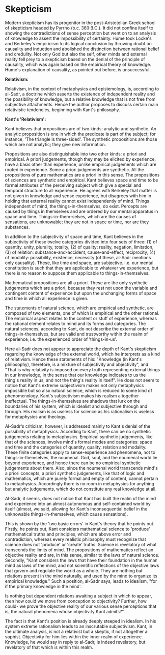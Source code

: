 Skepticism
==========

Modern skepticism has its progenitor in the post-Aristotelian Greek
school of skepticism headed by Pyrrho (b.c. 360 B.C.). It did not
confine itself to showing the contradictions of sense perception but
went on to an analysis of knowledge to assert the impossibility of
certainty. Hume took Locke's and Berkeley's empiricism to its logical
conclusion by throwing doubt on causality and induction and abolished
the distinction between rational belief and credulity. Not only God but
also the self, other minds and external reality fell prey to a
skepticism based on the denial of the principle of causality, which was
again based on the empirical theory of knowledge. Hume's explanation of
causality, as pointed out before, is unsuccessful.

**Relativism:**

Relativism, in the context of metaphysics and epistemology, is,
according to al-Sadr, a doctrine which asserts the existence of
independent reality and the possibility of knowledge, but a relative
knowledge that is not free from subjective attachments. Hence the author
proposes to discuss certain main relativistic tendencies, beginning with
Kant's philosophy.

**Kant's 'Relativism':**

Kant believes that propositions are of two kinds: analytic and
synthetic. An analytic proposition is one in which the predicate is part
of the subject; for instance, 'The triangle is three-sided'. The
synthetic propositions are those which are not analytic; they give new
information.

Propositions are also distinguishable into two other kinds: a priori
and empirical. A priori judgements, though they may be elicited by
experience, have a basis other than experience, unlike empirical
judgements which are rooted in experience. Some a priori judgements are
synthetic. All the propositions of pure mathematics are a priori in this
sense. The propositions of sciences are synthetic and empirical. Kant
believes space and time to be formal attributes of the perceiving
subject which give a special and temporal structure to all experience.
He agrees with Berkeley that matter is not given in knowledge and sense
experience, but disagrees with him in holding that external reality
cannot exist independently of mind. Things independent of mind, the
things-in-themselves, do exist. Percepts are caused by things in
themselves and are ordered by our mental apparatus in space and time.
Things-in-them-selves, which are the causes of sensations, are
unknowable; they are not in space or time, nor are they substances.

In addition to the subjectivity of space and time, Kant believes in the
subjectivity of these twelve categories divided into four sets of three:
(1) of quantity. unity, plurality, totality, (2) of quality: reality,
negation, limitation, (3) of relation: substance-and-accident,
cause-and-effect, reciprocity, (4) of modality: possibility, existence,
necessity (of these, al-Sadr mentions only causality). These, like time
and space, are subjective. i.e. our mental constitution is such that
they are applicable to whatever we experience, but there is no reason to
suppose them applicable to things-in-themselves.

Mathematical propositions are all a priori. These are the only
synthetic judgements which are a priori, because they rest not upon the
variable and contingent content of experience but upon the unchanging
forms of space and time in which all experience is given.

The statements of natural science, which are empirical and synthetic,
are composed of two elements, one of which is empirical and the other
rational. The empirical aspect relates to the content or stuff of
experience, whereas the rational element relates to mind and its forms
and categories. The natural sciences, according to Kant, do not describe
the external order of things-in-themselves, but are valid and
trustworthy within the realm of experience, i.e. the experienced order
of 'things-in-us'.

Here al-Sadr does not appear to appreciate the depth of Kant's
skepticism regarding the knowledge of the external world, which he
interprets as a kind of relativism. Hence these statements of his:
"Knowledge (in Kant's philosophy), therefore, is a mixture of
subjectivity and objectivity", and "That is why relativity is imposed on
every truth representing external things in our knowledge, in the sense
that our knowledge indicates to us the thing's reality in us, and not
the thing's reality in itself". He does not seem to notice that Kant's
extreme subjectivism makes not only metaphysics impossible but so also
natural science, which is reduced to some kind of phenomenology. Kant's
subjectivism makes his realism altogether ineffectual. The
things-in-themselves are shadows that lurk on the boundaries of his
system, which is idealist and subjective through and through. His
realism is as useless for science as his rationalism is useless for
metaphysics and theology.

Al-Sadr's criticism, however, is addressed mainly to Kant's denial of
the possibility of metaphysics. According to Kant, there can be no
synthetic judgements relating to metaphysics. Empirical synthetic
judgements, like that of the sciences, involve mind's formal modes and
categories: space and time and the categories of quantity, quality,
relation and modality. These finite categories apply to sense-experience
and phenomena, not to things-in-themselves, the noumenal. God, soul, and
the noumenal world lie beyond experience, and hence there can be no
empirical synthetic judgements about them. Also, since the noumenal
world transcends mind's a priori concepts, a priori synthetic
judgements, like that of logic and mathematics, which are purely formal
and empty of content, cannot pertain to metaphysics. Accordingly there
is no room in metaphysics for anything but analytic judgements, which do
not constitute any real knowledge at all.

Al-Sadr, it seems, does not notice that Kant has built the realm of the
mind and experience into an almost autonomous and self-contained world
by itself (almost, we said, allowing for Kant's inconsequential belief
in the unknowable things-in-themselves, which cause sensations).

This is shown by the 'two basic errors' in Kant's theory that he points
out. Firstly, he points out, Kant considers mathematical science to
'produce' mathematical truths and principles, which are above error and
contradiction, whereas every realistic philosophy must recognize that
science does not 'produce' or 'create' truths. Science is revelatory of
what transcends the limits of mind. The propositions of mathematics
reflect an objective reality and are, in this sense, similar to the laws
of natural science. Secondly, "Kant considers the laws that have their
foundation in the human mind as laws of the mind, and not scientific
reflections of the objective laws that govern and regulate the world as
a whole. They are nothing but relations present in the mind naturally,
and used by the mind to organize its empirical knowledge." Such a
position, al-Sadr says, leads to idealism, "for if the primary knowledge
in the mind'.

Is nothing but dependent relations awaiting a subject in which to
appear, then how could we move from conception to objectivity? Further,
how could- we prove the objective reality of our various sense
perceptions that is, the natural phenomena whose objectivity Kant
admits?"

The fact is that Kant's position is already deeply steeped in idealism.
In his system extreme rationalism leads to an inscrutable subjectivism.
Kant, in the ultimate analysis, is not a relativist but a skeptic, if
not altogether a sophist. Objectivity for him lies within the inner
realm of experience. Knowledge, he would say in reply to al-Sadr, is
indeed revelatory, but revelatory of that which is within this realm.


